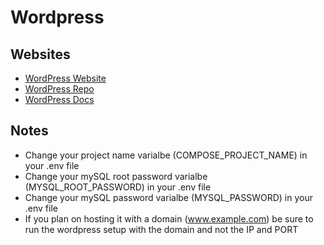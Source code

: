 # Wordpress

## Websites

- [WordPress Website](https://wordpress.org/)
- [WordPress Repo](https://github.com/WordPress/WordPress)
- [WordPress Docs](https://wordpress.org/support/)

## Notes

- Change your project name varialbe (COMPOSE_PROJECT_NAME) in your .env file
- Change your mySQL root password varialbe (MYSQL_ROOT_PASSWORD) in your .env file
- Change your mySQL password varialbe (MYSQL_PASSWORD) in your .env file
- If you plan on hosting it with a domain (www.example.com) be sure to run the wordpress setup with the domain and not the IP and PORT
